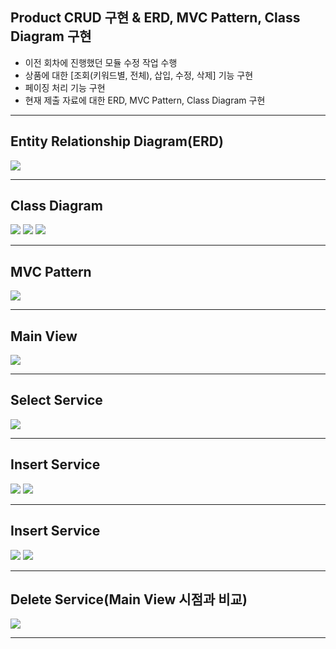 Product CRUD 구현 & ERD, MVC Pattern, Class Diagram 구현
---
- 이전 회차에 진행했던 모듈 수정 작업 수행
- 상품에 대한 [조회(키워드별, 전체), 삽입, 수정, 삭제] 기능 구현
- 페이징 처리 기능 구현
- 현재 제출 자료에 대한 ERD, MVC Pattern, Class Diagram 구현
<hr/>

Entity Relationship Diagram(ERD)
---
<img src="https://github.com/EM-PROJECT-ORG-Funrest/EM_Module_Test/assets/102271645/b28d03bc-f5bf-4b9e-a16b-52a9d2b4ba74"></img>

<hr/>

Class Diagram
---
<img src="https://github.com/EM-PROJECT-ORG-Funrest/EM_Module_Test/assets/102271645/8f3d9787-f295-48bc-9736-f853e520483e"></img>
  <img src="https://github.com/EM-PROJECT-ORG-Funrest/EM_Module_Test/assets/102271645/017e9d58-ee62-4262-a0fd-33fab757e0b0"></img>
  <img src="https://github.com/EM-PROJECT-ORG-Funrest/EM_Module_Test/assets/102271645/bdb70777-7f41-4a7d-ac82-207212c8a0c3"></img>

<hr/>

MVC Pattern
---
<img src="https://github.com/EM-PROJECT-ORG-Funrest/EM_Module_Test/assets/102271645/eadfb68a-9a54-4794-8648-f5fd0415dfb7"></img>

<hr/>

Main View
---
<img src="https://github.com/EM-PROJECT-ORG-Funrest/EM_Module_Test/assets/102271645/8c464d16-b6d0-4381-b231-2578ce50932e"></img>

<hr/>

Select Service
---
<img src="https://github.com/EM-PROJECT-ORG-Funrest/EM_Module_Test/assets/102271645/6f0af688-7bc4-489c-8563-13550193ffc0"></img>

<hr/>

Insert Service
---
<img src="https://github.com/EM-PROJECT-ORG-Funrest/EM_Module_Test/assets/102271645/560da78b-b1bd-4026-b69e-a0d85d6ca236"></img>
<img src="https://github.com/EM-PROJECT-ORG-Funrest/EM_Module_Test/assets/102271645/568666ef-31df-476a-8724-fe03c89d5694"></img>

<hr/>

Insert Service
---
<img src="https://github.com/EM-PROJECT-ORG-Funrest/EM_Module_Test/assets/102271645/d67012d7-4f53-464b-ad88-78ccd2f7bc8e"></img>
<img src="https://github.com/EM-PROJECT-ORG-Funrest/EM_Module_Test/assets/102271645/eaf28236-0b89-4438-84bf-0fdbce419962"></img>

<hr/>

Delete Service(Main View 시점과 비교)
---
<img src="https://github.com/EM-PROJECT-ORG-Funrest/EM_Module_Test/assets/102271645/d8bcb918-037e-48a2-a832-615ec38b7fe9"></img>

<hr/>
